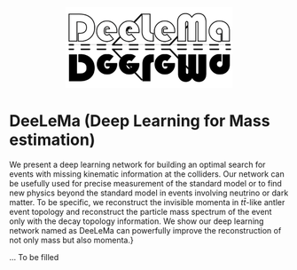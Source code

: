 <p align="center">
<img src="https://github.com/Yonsei-HEP-COSMO/DeeLeMa/blob/main/img/DeeLeMa.png?raw=true" width="300">
</p>


# DeeLeMa (Deep Learning for Mass estimation)
We present a deep learning network for building an optimal search for events with missing kinematic information at the colliders. Our network can be usefully used for precise measurement of the standard model or to find new physics beyond the standard model in events involving neutrino or dark matter. To be specific, we reconstruct the invisible momenta in $t{\bar{t}}$-like antler event topology and reconstruct the particle mass spectrum of the event only with the decay topology information. We show our deep learning network named as $\textsf{DeeLeMa}$ can powerfully improve the reconstruction of not only mass but also momenta.}



...
To be filled


